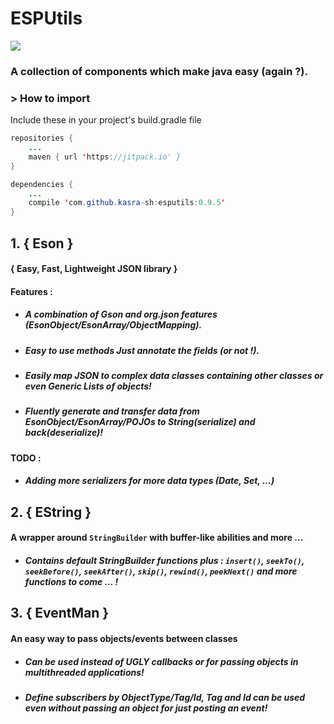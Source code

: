 # ESPUtils
[![](https://jitpack.io/v/kasra-sh/esputils.svg)](https://jitpack.io/#kasra-sh/esputils)
### A collection of components which make java easy (again ?).
### > How to import
Include these in your project's build.gradle file
```java
repositories {
	...
	maven { url 'https://jitpack.io' }
}
```
```java
dependencies {
	...
	compile 'com.github.kasra-sh:esputils:0.9.5'
}
```
####
## 1. { Eson }
#### { Easy, Fast, Lightweight JSON library }
#### Features :
 - ##### A combination of Gson and org.json features (EsonObject/EsonArray/ObjectMapping).
 - ##### Easy to use methods Just annotate the fields (or not !).
 - ##### Easily map JSON to complex data classes containing other classes or even Generic Lists of objects!
 - ##### Fluently generate and transfer data from *EsonObject*/*EsonArray*/*POJO*s to *String*(serialize) and back(deserialize)!
#### TODO :
- ##### Adding more serializers for more data types (Date, Set, ...)

## 2. { EString }
#### A wrapper around `StringBuilder` with buffer-like abilities and more ...
- ##### Contains default StringBuilder functions plus : `insert()`, `seekTo()`, `seekBefore()`, `seekAfter()`, `skip()`, `rewind()`, `peekNext()` and more functions to come ... !

## 3. { EventMan }
#### An easy way to pass objects/events between classes
 - ##### Can be used instead of *UGLY* callbacks or for passing objects in multithreaded applications!
 - ##### Define subscribers by ObjectType/Tag/Id, Tag and Id can be used even without passing an object for just posting an event!
